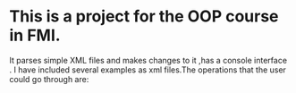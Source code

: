 # This is a project for the OOP course in FMI.
It parses simple XML files and makes changes to it ,has a console interface .
I have included several examples as xml files.The operations that the user could go through are:
